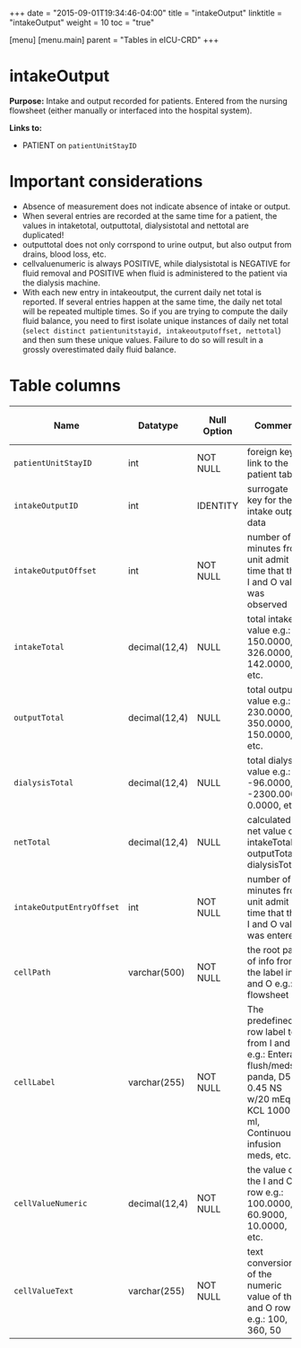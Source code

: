 +++
date = "2015-09-01T19:34:46-04:00"
title = "intakeOutput"
linktitle = "intakeOutput"
weight = 10
toc = "true"

[menu]
  [menu.main]
    parent = "Tables in eICU-CRD"
+++

# intakeOutput

**Purpose:** Intake and output recorded for patients. Entered from the nursing flowsheet (either manually or interfaced into the hospital system).

**Links to:**

* PATIENT on `patientUnitStayID`

# Important considerations

* Absence of measurement does not indicate absence of intake or output.
* When several entries are recorded at the same time for a patient, the values in intaketotal, outputtotal, dialysistotal and nettotal are duplicated!
* outputtotal does not only corrspond to urine output, but also output from drains, blood loss, etc.
* cellvaluenumeric is always POSITIVE, while dialysistotal is NEGATIVE for fluid removal and POSITIVE when fluid is administered to the patient via the dialysis machine.
* With each new entry in intakeoutput, the current daily net total is reported. If several entries happen at the same time, the daily net total will be repeated multiple times. So if you are trying to compute the daily fluid balance, you need to first isolate unique instances of daily net total (`select distinct patientunitstayid, intakeoutputoffset, nettotal`) and then sum these unique values. Failure to do so will result in a grossly overestimated daily fluid balance.

# Table columns

Name | Datatype | Null Option | Comment | Is Key | Stored Transformed Created
---- | ---- | ---- | ---- | ---- | ----
`patientUnitStayID` | int | NOT NULL | foreign key link to the patient table | FK | C
`intakeOutputID` | int | IDENTITY | surrogate key for the intake output data | PK | C
`intakeOutputOffset` | int | NOT NULL | number of minutes from unit admit time that the I and O value was observed |  | C
`intakeTotal` | decimal(12,4) | NULL | total intake value e.g.: 150.0000, 326.0000, 142.0000, etc. |  | S
`outputTotal` | decimal(12,4) | NULL | total output value e.g.: 230.0000, 350.0000, 150.0000, etc. |  | S
`dialysisTotal` | decimal(12,4) | NULL | total dialysis value e.g.: -96.0000, -2300.0000, 0.0000, etc. |  | S
`netTotal` | decimal(12,4) | NULL | calculated net value of: intakeTotal – outputTotal + dialysisTotal |  | S
`intakeOutputEntryOffset` | int | NOT NULL | number of minutes from unit admit time that the I and O value was entered |  | C
`cellPath` | varchar(500) | NOT NULL | the root path of info from the label in I and O e.g.: flowsheet|Flowsheet Cell Labels|I&O|Intake (ml)|Blood Products (ml)|pRBCs, flowsheet|Flowsheet Cell Labels|I&O|Intake (ml)|Nutrition (ml)|Parenteral TNA, flowsheet|Flowsheet Cell Labels|I&O|Output (ml)|CSF, etc. |  | S
`cellLabel` | varchar(255) | NOT NULL | The predefined row label text from I and O e.g.: Enteral flush/meds panda, D5 0.45 NS w/20 mEq KCL 1000 ml, Continuous infusion meds, etc. |  | S
`cellValueNumeric` | decimal(12,4) | NOT NULL | the value of the I and O row e.g.: 100.0000, 60.9000, 10.0000, etc. |  | S
`cellValueText` | varchar(255) | NOT NULL | text conversion of the numeric value of the I and O row e.g.: 100, 360, 50 |  | S

<!-- # Detailed description

* To follow.
 -->

